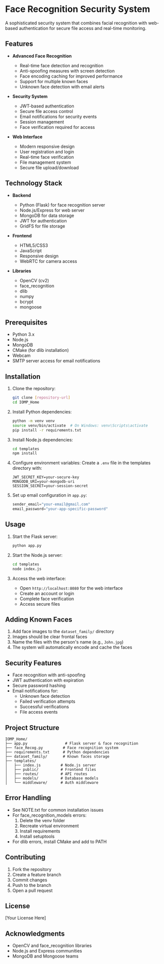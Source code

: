 # Face Recognition Security System

A sophisticated security system that combines facial recognition with web-based authentication for secure file access and real-time monitoring.

## Features

- **Advanced Face Recognition**
  - Real-time face detection and recognition
  - Anti-spoofing measures with screen detection
  - Face encoding caching for improved performance
  - Support for multiple known faces
  - Unknown face detection with email alerts

- **Security System**
  - JWT-based authentication
  - Secure file access control
  - Email notifications for security events
  - Session management
  - Face verification required for access

- **Web Interface**
  - Modern responsive design
  - User registration and login
  - Real-time face verification
  - File management system
  - Secure file upload/download

## Technology Stack

- **Backend**
  - Python (Flask) for face recognition server
  - Node.js/Express for web server
  - MongoDB for data storage
  - JWT for authentication
  - GridFS for file storage

- **Frontend**
  - HTML5/CSS3
  - JavaScript
  - Responsive design
  - WebRTC for camera access

- **Libraries**
  - OpenCV (cv2)
  - face_recognition
  - dlib
  - numpy
  - bcrypt
  - mongoose

## Prerequisites

- Python 3.x
- Node.js
- MongoDB
- CMake (for dlib installation)
- Webcam
- SMTP server access for email notifications

## Installation

1. Clone the repository:
   ```bash
   git clone [repository-url]
   cd IOMP_Home
   ```

2. Install Python dependencies:
   ```bash
   python -m venv venv
   source venv/bin/activate  # On Windows: venv\Scripts\activate
   pip install -r requirements.txt
   ```

3. Install Node.js dependencies:
   ```bash
   cd templates
   npm install
   ```

4. Configure environment variables:
   Create a `.env` file in the templates directory with:
   ```
   JWT_SECRET_KEY=your-secure-key
   MONGODB_URI=your-mongodb-uri
   SESSION_SECRET=your-session-secret
   ```

5. Set up email configuration in `app.py`:
   ```python
   sender_email="your-email@gmail.com"
   email_password="your-app-specific-password"
   ```

## Usage

1. Start the Flask server:
   ```bash
   python app.py
   ```

2. Start the Node.js server:
   ```bash
   cd templates
   node index.js
   ```

3. Access the web interface:
   - Open `http://localhost:8080` for the web interface
   - Create an account or login
   - Complete face verification
   - Access secure files

## Adding Known Faces

1. Add face images to the `dataset_family/` directory
2. Images should be clear frontal faces
3. Name the files with the person's name (e.g., `John.jpg`)
4. The system will automatically encode and cache the faces

## Security Features

- Face recognition with anti-spoofing
- JWT authentication with expiration
- Secure password hashing
- Email notifications for:
  - Unknown face detection
  - Failed verification attempts
  - Successful verifications
  - File access events

## Project Structure

```
IOMP_Home/
├── app.py                 # Flask server & face recognition
├── face_Recog.py         # Face recognition system
├── requirements.txt      # Python dependencies
├── dataset_family/       # Known faces storage
├── templates/           
│   ├── index.js         # Node.js server
│   ├── public/          # Frontend files
│   ├── routes/          # API routes
│   ├── models/          # Database models
│   └── middleware/      # Auth middleware
```

## Error Handling

- See NOTE.txt for common installation issues
- For face_recognition_models errors:
  1. Delete the venv folder
  2. Recreate virtual environment
  3. Install requirements
  4. Install setuptools
- For dlib errors, install CMake and add to PATH

## Contributing

1. Fork the repository
2. Create a feature branch
3. Commit changes
4. Push to the branch
5. Open a pull request

## License

[Your License Here]

## Acknowledgments

- OpenCV and face_recognition libraries
- Node.js and Express communities
- MongoDB and Mongoose teams
